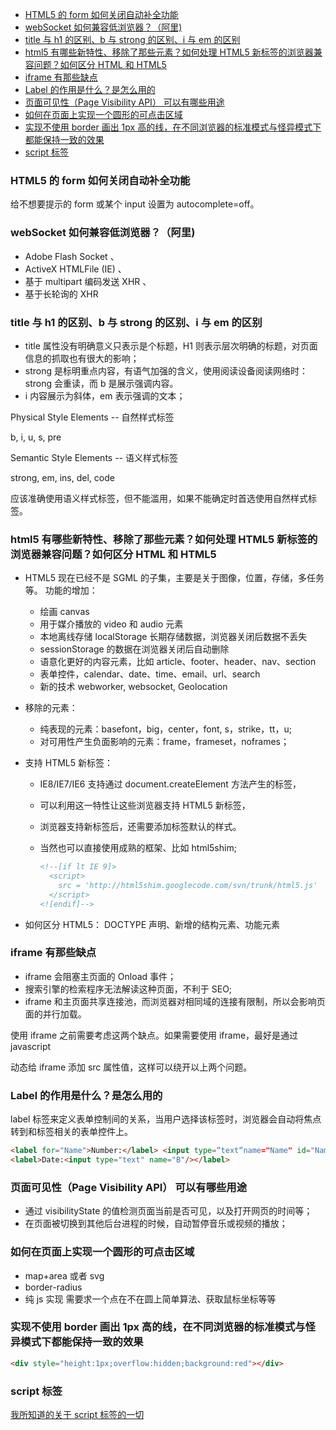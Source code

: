 <!-- TOC -->

- [HTML5 的 form 如何关闭自动补全功能](#html5-的-form-如何关闭自动补全功能)
- [webSocket 如何兼容低浏览器？（阿里)](#websocket-如何兼容低浏览器阿里)
- [title 与 h1 的区别、b 与 strong 的区别、i 与 em 的区别](#title-与-h1-的区别b-与-strong-的区别i-与-em-的区别)
- [html5 有哪些新特性、移除了那些元素？如何处理 HTML5 新标签的浏览器兼容问题？如何区分 HTML 和 HTML5](#html5-有哪些新特性移除了那些元素如何处理-html5-新标签的浏览器兼容问题如何区分-html-和-html5)
- [iframe 有那些缺点](#iframe-有那些缺点)
- [Label 的作用是什么？是怎么用的](#label-的作用是什么是怎么用的)
- [页面可见性（Page Visibility API） 可以有哪些用途](#页面可见性page-visibility-api-可以有哪些用途)
- [如何在页面上实现一个圆形的可点击区域](#如何在页面上实现一个圆形的可点击区域)
- [实现不使用 border 画出 1px 高的线，在不同浏览器的标准模式与怪异模式下都能保持一致的效果](#实现不使用-border-画出-1px-高的线在不同浏览器的标准模式与怪异模式下都能保持一致的效果)
- [script 标签](#script-标签)

<!-- /TOC -->

### HTML5 的 form 如何关闭自动补全功能

给不想要提示的 form 或某个 input 设置为 autocomplete=off。

### webSocket 如何兼容低浏览器？（阿里)

- Adobe Flash Socket 、
- ActiveX HTMLFile (IE) 、
- 基于 multipart 编码发送 XHR 、
- 基于长轮询的 XHR

### title 与 h1 的区别、b 与 strong 的区别、i 与 em 的区别

- title 属性没有明确意义只表示是个标题，H1 则表示层次明确的标题，对页面信息的抓取也有很大的影响；
- strong 是标明重点内容，有语气加强的含义，使用阅读设备阅读网络时：strong 会重读，而 b 是展示强调内容。
- i 内容展示为斜体，em 表示强调的文本；

Physical Style Elements -- 自然样式标签

b, i, u, s, pre

Semantic Style Elements -- 语义样式标签

strong, em, ins, del, code

应该准确使用语义样式标签，但不能滥用，如果不能确定时首选使用自然样式标签。

### html5 有哪些新特性、移除了那些元素？如何处理 HTML5 新标签的浏览器兼容问题？如何区分 HTML 和 HTML5

- HTML5 现在已经不是 SGML 的子集，主要是关于图像，位置，存储，多任务等。
  功能的增加：

  - 绘画 canvas
  - 用于媒介播放的 video 和 audio 元素
  - 本地离线存储 localStorage 长期存储数据，浏览器关闭后数据不丢失
  - sessionStorage 的数据在浏览器关闭后自动删除
  - 语意化更好的内容元素，比如 article、footer、header、nav、section
  - 表单控件，calendar、date、time、email、url、search
  - 新的技术 webworker, websocket, Geolocation

- 移除的元素：

  - 纯表现的元素：basefont，big，center，font, s，strike，tt，u;
  - 对可用性产生负面影响的元素：frame，frameset，noframes；

- 支持 HTML5 新标签：

  - IE8/IE7/IE6 支持通过 document.createElement 方法产生的标签，
  - 可以利用这一特性让这些浏览器支持 HTML5 新标签，
  - 浏览器支持新标签后，还需要添加标签默认的样式。
  - 当然也可以直接使用成熟的框架、比如 html5shim;

    ```html
    <!--[if lt IE 9]>
      <script>
        src = 'http://html5shim.googlecode.com/svn/trunk/html5.js'
      </script>
    <![endif]-->
    ```

- 如何区分 HTML5： DOCTYPE 声明、新增的结构元素、功能元素

### iframe 有那些缺点

- iframe 会阻塞主页面的 Onload 事件；
- 搜索引擎的检索程序无法解读这种页面，不利于 SEO;
- iframe 和主页面共享连接池，而浏览器对相同域的连接有限制，所以会影响页面的并行加载。

使用 iframe 之前需要考虑这两个缺点。如果需要使用 iframe，最好是通过 javascript

动态给 iframe 添加 src 属性值，这样可以绕开以上两个问题。

### Label 的作用是什么？是怎么用的

label 标签来定义表单控制间的关系，当用户选择该标签时，浏览器会自动将焦点转到和标签相关的表单控件上。

```html
<label for="Name">Number:</label> <input type=“text“name="Name" id="Name"/>
<label>Date:<input type="text" name="B"/></label>
```

### 页面可见性（Page Visibility API） 可以有哪些用途

- 通过 visibilityState 的值检测页面当前是否可见，以及打开网页的时间等；
- 在页面被切换到其他后台进程的时候，自动暂停音乐或视频的播放；

### 如何在页面上实现一个圆形的可点击区域

- map+area 或者 svg
- border-radius
- 纯 js 实现 需要求一个点在不在圆上简单算法、获取鼠标坐标等等

### 实现不使用 border 画出 1px 高的线，在不同浏览器的标准模式与怪异模式下都能保持一致的效果

```html
<div style="height:1px;overflow:hidden;background:red"></div>
```

### script 标签

[我所知道的关于 script 标签的一切](https://www.zcfy.cc/article/651)

